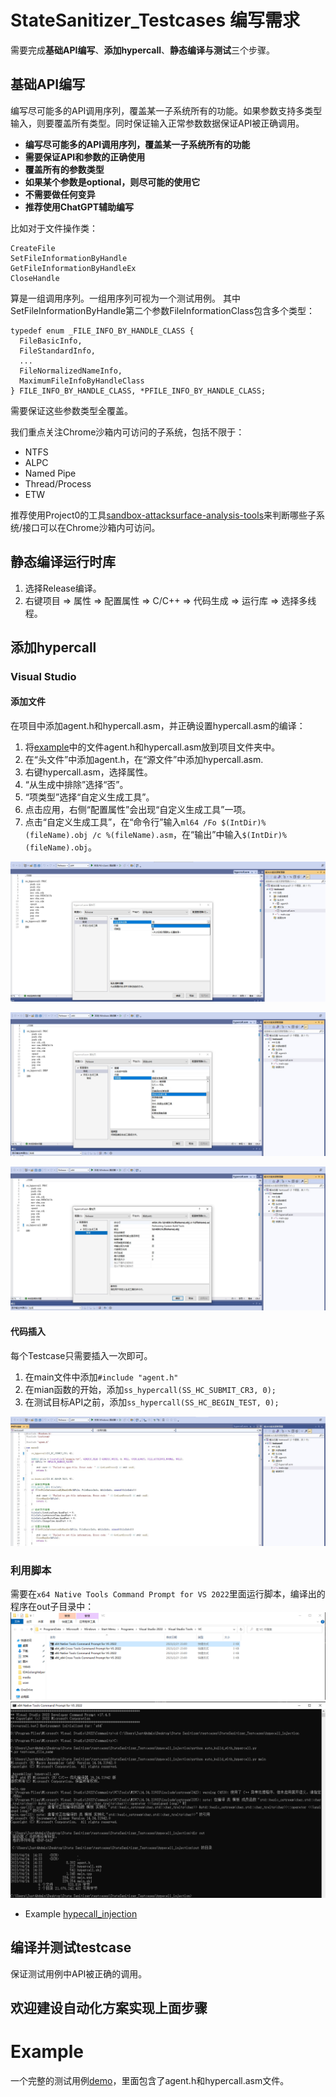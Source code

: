 # StateSanitizer_Testcases 编写需求

需要完成**基础API编写**、**添加hypercall**、**静态编译与测试**三个步骤。

## 基础API编写

编写尽可能多的API调用序列，覆盖某一子系统所有的功能。如果参数支持多类型输入，则要覆盖所有类型。同时保证输入正常参数数据保证API被正确调用。

- **编写尽可能多的API调用序列，覆盖某一子系统所有的功能**
- **需要保证API和参数的正确使用**
- **覆盖所有的参数类型**
- **如果某个参数是optional，则尽可能的使用它**
- **不需要做任何变异**
- **推荐使用ChatGPT辅助编写**

比如对于文件操作类：
```
CreateFile
SetFileInformationByHandle
GetFileInformationByHandleEx
CloseHandle
```

算是一组调用序列。一组用序列可视为一个测试用例。
其中SetFileInformationByHandle第二个参数FileInformationClass包含多个类型：
```
typedef enum _FILE_INFO_BY_HANDLE_CLASS {
  FileBasicInfo,
  FileStandardInfo,
  ...
  FileNormalizedNameInfo,
  MaximumFileInfoByHandleClass
} FILE_INFO_BY_HANDLE_CLASS, *PFILE_INFO_BY_HANDLE_CLASS;
```
需要保证这些参数类型全覆盖。

我们重点关注Chrome沙箱内可访问的子系统，包括不限于：
- NTFS
- ALPC
- Named Pipe
- Thread/Process
- ETW

推荐使用Project0的工具[sandbox-attacksurface-analysis-tools](https://github.com/googleprojectzero/sandbox-attacksurface-analysis-tools)来判断哪些子系统/接口可以在Chrome沙箱内可访问。


## 静态编译运行时库

1. 选择Release编译。
2. 右键项目 => 属性 => 配置属性 => C/C++ => 代码生成 => 运行库 => 选择多线程。

## 添加hypercall

### Visual Studio
#### 添加文件

在项目中添加agent.h和hypercall.asm，并正确设置hypercall.asm的编译：

1. 将[example](example/testcase0)中的文件agent.h和hypercall.asm放到项目文件夹中。
2. 在“头文件”中添加agent.h，在“源文件”中添加hypercall.asm.
3. 右键hypercall.asm，选择属性。
4. “从生成中排除”选择“否”。
5. “项类型”选择“自定义生成工具”。
6. 点击应用，右侧“配置属性”会出现“自定义生成工具”一项。
7. 点击“自定义生成工具”，在“命令行”输入`ml64 /Fo $(IntDir)%(fileName).obj /c %(fileName).asm`，在“输出”中输入`$(IntDir)%(fileName).obj`。

![生成中排除-否](doc/img/img1.JPEG)

![项类型](doc/img/img2.JPEG)

![自定义生成工具](doc/img/img3.JPEG)

#### 代码插入
每个Testcase只需要插入一次即可。
1. 在main文件中添加`#include "agent.h"`
2. 在mian函数的开始，添加`ss_hypercall(SS_HC_SUBMIT_CR3, 0);`
3. 在测试目标API之前，添加`ss_hypercall(SS_HC_BEGIN_TEST, 0);`

![代码插入](doc/img/img4.JPEG)

### 利用脚本
需要在`x64 Native Tools Command Prompt for VS 2022`里面运行脚本，编译出的程序在out子目录中：
![VS_Prompt](doc/img/VS_Prompt.PNG)
![Injection_Example](doc/img/Injection_Example.PNG)
- Example
	[hypecall_injection](hypecall_injection)

## 编译并测试testcase
保证测试用例中API被正确的调用。

## 欢迎建设自动化方案实现上面步骤

# Example
一个完整的测试用例[demo](example/testcase0)，里面包含了agent.h和hypercall.asm文件。
